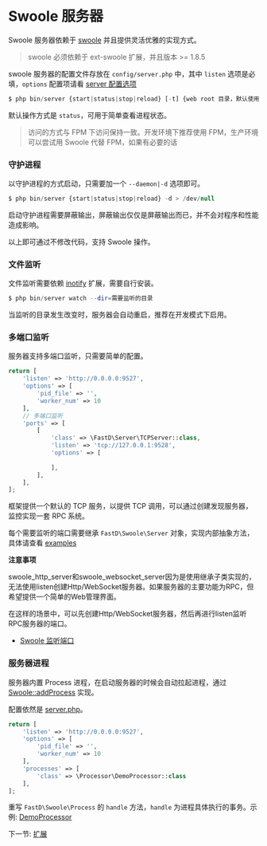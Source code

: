 # Swoole 服务器

Swoole 服务器依赖于 [swoole](https://github.com/JanHuang/swoole) 并且提供灵活优雅的实现方式。

> swoole 必须依赖于 ext-swoole 扩展，并且版本 >= 1.8.5

swoole 服务器的配置文件存放在 `config/server.php` 中，其中 `listen` 选项是必填，`options` 配置项请看 [server 配置选项](http://wiki.swoole.com/wiki/page/274.html)

```php
$ php bin/server {start|status|stop|reload} [-t] {web root 目录，默认使用当前命令执行路径}
```

默认操作方式是 `status`，可用于简单查看进程状态。

> 访问的方式与 FPM 下访问保持一致。开发环境下推荐使用 FPM，生产环境可以尝试用 Swoole 代替 FPM，如果有必要的话

### 守护进程

以守护进程的方式启动，只需要加一个 `--daemon|-d` 选项即可。

```php
$ php bin/server {start|status|stop|reload} -d > /dev/null
```

启动守护进程需要屏蔽输出，屏蔽输出仅仅是屏蔽输出而已，并不会对程序和性能造成影响。

以上即可通过不修改代码，支持 Swoole 操作。

### 文件监听

文件监听需要依赖 [inotify](https://pecl.php.net/package/inotify) 扩展，需要自行安装。

```php
$ php bin/server watch --dir=需要监听的目录
```

当监听的目录发生改变时，服务器会自动重启，推荐在开发模式下启用。

### 多端口监听

服务器支持多端口监听，只需要简单的配置。

```php
return [
    'listen' => 'http://0.0.0.0:9527',
    'options' => [
        'pid_file' => '',
        'worker_num' => 10
    ],
    // 多端口监听
    'ports' => [
        [
            'class' => \FastD\Server\TCPServer::class,
            'listen' => 'tcp://127.0.0.1:9528',
            'options' => [
                
            ],
        ],
    ],
];
```

框架提供一个默认的 TCP 服务，以提供 TCP 调用，可以通过创建发现服务器，监控实现一套 RPC 系统。

每个需要监听的端口需要继承 `FastD\Swoole\Server` 对象，实现内部抽象方法，具体请查看 [examples](https://github.com/JanHuang/swoole/blob/master/examples/multi_port_server.php)

**注意事项**

swoole_http_server和swoole_websocket_server因为是使用继承子类实现的，无法使用listen创建Http/WebSocket服务器。如果服务器的主要功能为RPC，但希望提供一个简单的Web管理界面。

在这样的场景中，可以先创建Http/WebSocket服务器，然后再进行listen监听RPC服务器的端口。

* [Swoole 监听端口](http://wiki.swoole.com/wiki/page/525.html)

### 服务器进程

服务器内置 Process 进程，在启动服务器的时候会自动拉起进程，通过 [Swoole::addProcess](http://wiki.swoole.com/wiki/page/390.html) 实现。

配置依然是 [server.php](../../tests/config/server.php)。

```php
return [
    'listen' => 'http://0.0.0.0:9527',
    'options' => [
        'pid_file' => '',
        'worker_num' => 10
    ],
    'processes' => [
        'class' => \Processor\DemoProcessor::class
    ],
];
```

重写 `FastD\Swoole\Process` 的 `handle` 方法，`handle` 为进程具体执行的事务。示例: [DemoProcessor](../../tests/src/Processor/DemoProcessor.php)

下一节: [扩展](3-8-extend.md)
